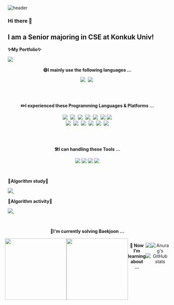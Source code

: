 <!--
**leeseohoo/leeseohoo** is a ✨ _special_ ✨ repository because its `README.md` (this file) appears on your GitHub profile.
- 🔭 I’m currently working on ...
- 🌱 I’m currently learning ...
- 👯 I’m looking to collaborate on ...
- 🤔 I’m looking for help with ...
- 💬 Ask me about ...
- 📫 How to reach me: ...
- 😄 Pronouns: ...
- ⚡ Fun fact: ...
-->
![header](https://capsule-render.vercel.app/api?color=gradient&customColorList=0,2,2,5,30&type=Waving&text=Take%20a%20Look💫&height=180&fontColor=FAFAFA&fontSize=60&fontAlignY=40)
### Hi there 👋
<h2> I am a Senior majoring in CSE at Konkuk Univ!</h2>

<p><b>✨My Portfolio✨</b></p>
<p>
  <a href="https://torch-request-f2e.notion.site/adfaa5abb6784deb8c76fb353255d356?pvs=4"><img src="https://img.shields.io/badge/포트폴리오-000000?style=flat&logo=notion&logoColor=white"/></a>&nbsp
</p>

<p align="center"><b>😄I mainly use the following languages ...</b></p>
<p align="center">
  <img src="https://img.shields.io/badge/C++-00599C?style=flat&logo=C%2B%2B&logoColor=white"/></a>&nbsp 
  <img src="https://img.shields.io/badge/Javascript-ffb13b?style=flat&logo=javascript&logoColor=white"/></a>&nbsp
  </br>
</p>
</br>
</br>

<p align="center"><b>✏️I experienced these Programming Languages & Platforms ...</b></p>
<p align="center">
  <img src="https://img.shields.io/badge/C-A8B9CC?style=flat&logo=C&logoColor=white"/></a>&nbsp 
  <img src="https://img.shields.io/badge/C++-00599C?style=flat&logo=C%2B%2B&logoColor=white"/></a>&nbsp 
  <img src="https://img.shields.io/badge/Java-007396?style=flat&logo=Java&logoColor=white"/></a>&nbsp 
  <img src="https://img.shields.io/badge/Python-3766AB?style=flat&logo=Python&logoColor=white"/></a>&nbsp 
  <img src="https://img.shields.io/badge/kotlin-7F52FF?style=flat&logo=kotlin&logoColor=white"/></a>&nbsp
  <img src="https://img.shields.io/badge/firebase-FFCA28?style=flat&logo=firebase&logoColor=white">
  <img src="https://img.shields.io/badge/Intellij%20idea-000000?style=flat&logo=intellij%20idea&logoColor=white"/>
  </br>
  <img src="https://img.shields.io/badge/HTML-E34F26?style=flat&logo=HTML&logoColor=white"/></a>&nbsp 
  <img src="https://img.shields.io/badge/css-1572B6?style=flat&logo=css3&logoColor=white"/></a>&nbsp
  <img src="https://img.shields.io/badge/Javascript-ffb13b?style=flat&logo=javascript&logoColor=white"/></a>&nbsp
  <img src="https://img.shields.io/badge/Node.js-339933?style=flat&logo=Node.js&logoColor=white"/></a>&nbsp 
  <img src="https://img.shields.io/badge/react-61DAFB?style=flat&logo=react&logoColor=white"/></a>&nbsp
  <img src="https://img.shields.io/badge/MySql-4479A1?style=flat&logo=mysql&logoColor=white">
  </br>
</p>
</br>
</br>
  
<p align="center"><b>🛠️I can handling these Tools ...</b></p>
<p align="center">
  <img src="https://img.shields.io/badge/VSCODE-007ACC?style=flat&logo=visualstudiocode&logoColor=white"/>
  <img src="https://img.shields.io/badge/Figma-F24E1E?style=flat&logo=figma&logoColor=white"/>
  <img src="https://img.shields.io/badge/Notion-000000?style=flat&logo=notion&logoColor=white"/>
  <img src="https://img.shields.io/badge/GitHub-181717?style=flat&logo=GitHub&logoColor=white"/>
</p>
</br>

<p> <b>📜Algorithm study📜</b></p>
  <p>
  <a href="https://www.notion.so/9add51f476244ba180872f35d7a8ce81?pvs=4"><img src="https://img.shields.io/badge/스터디-000000?style=flat&logo=notion&logoColor=white"/>
  </a>&nbsp
</p>
<p> <b>📜Algorithm activity📜</b></p>
  <p>
  <a href="https://torch-request-f2e.notion.site/AlKon-8be37ecde1964db28ec2b09d399c4a4c?pvs=4"><img src="https://img.shields.io/badge/동아리-000000?style=flat&logo=notion&logoColor=white"/>
  </a>&nbsp
</p>
</br>

<p align="center"><b>🌱I'm currently solving Baekjoon ...</b></p>
<div class="container" align=center style="display:flex; justify-content:center;">
  <a href="https://solved.ac/profile/sm01004"><img height=195 src="http://mazassumnida.wtf/api/v2/generate_badge?boj=sm01004"></a>
<a href="https://solved.ac/profile/sm01004"><img height=195 src="http://mazandi.herokuapp.com/api?handle=sm01004&theme=cold"/></a>
</br>
</br>
  
<b>🤔 Now I’m learning about ...</b>
<p align="center">
  <img src="https://img.shields.io/badge/react-61DAFB?style=flat&logo=react&logoColor=white"/></a>&nbsp
  <img src="https://img.shields.io/badge/GitHub-181717?style=flat&logo=GitHub&logoColor=white"/>
</p>

![Anurag's GitHub stats](https://github-readme-stats.vercel.app/api?username=leeseohoo&show_icons=true&theme=radical)
